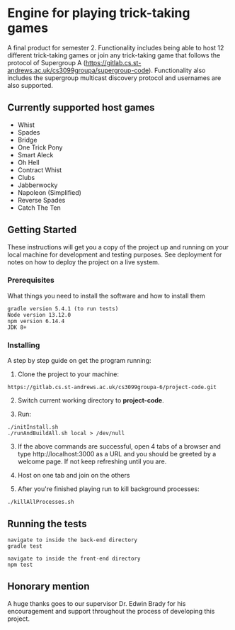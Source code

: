 # Engine for playing trick-taking games

A final product for semester 2. Functionality includes being able to 
host 12 different trick-taking games or join any trick-taking game that follows
the protocol of Supergroup A (https://gitlab.cs.st-andrews.ac.uk/cs3099groupa/supergroup-code). 
Functionality also includes the supergroup multicast discovery protocol and usernames are also supported.

## Currently supported host games

* Whist 
* Spades
* Bridge
* One Trick Pony
* Smart Aleck
* Oh Hell
* Contract Whist
* Clubs
* Jabberwocky
* Napoleon (Simplified)
* Reverse Spades
* Catch The Ten

## Getting Started

These instructions will get you a copy of the project up and running on 
your local machine for development and testing purposes. 
See deployment for notes on how to deploy the project on a live system.

### Prerequisites

What things you need to install the software and how to install them

```
gradle version 5.4.1 (to run tests)
Node version 13.12.0 
npm version 6.14.4
JDK 8+
```

### Installing

A step by step guide on get the program running:

1. Clone the project to your machine:

```
https://gitlab.cs.st-andrews.ac.uk/cs3099groupa-6/project-code.git
```

2. Switch current working directory to **project-code**. 

3. Run:

```
./initInstall.sh
./runAndBuildAll.sh local > /dev/null
```

3. If the above commands are successful, open 4 tabs of a browser and type http://localhost:3000 as a URL and you should be greeted by a welcome page. If not keep refreshing until you are.

4. Host on one tab and join on the others 

5. After you're finished playing run to kill background processes:

```
./killAllProcesses.sh
```

## Running the tests 
```
navigate to inside the back-end directory
gradle test
```
```
navigate to inside the front-end directory
npm test
```

## Honorary mention

A huge thanks goes to our supervisor Dr. Edwin Brady for his encouragement and support throughout the process of developing this project.

